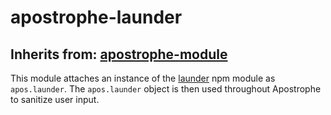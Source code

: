 # apostrophe-launder
## Inherits from: [apostrophe-module](./apostrophe-module/README.md)
This module attaches an instance of the [launder](https://npmjs.org/package/launder)
npm module as `apos.launder`. The `apos.launder` object is then used throughout
Apostrophe to sanitize user input.


